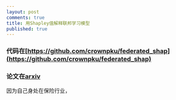 ```yaml
---
layout: post
comments: true
title: 用Shapley值解释联邦学习模型
published: true
---
```


### 代码在[https://github.com/crownpku/federated_shap](https://github.com/crownpku/federated_shap)

### 论文在[arxiv](arxiv)


因为自己身处在保险行业，

